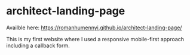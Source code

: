 # architect-landing-page
Availble here: https://romanhumennyi.github.io/architect-landing-page/

This is my first website where I used a responsive mobile-first approach including a callback form.
